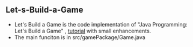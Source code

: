 ## Let-s-Build-a-Game
* Let's Build a Game is the code implementation of "Java Programming: Let's Build a Game" , 
  [tutorial](https://www.youtube.com/watch?v=1gir2R7G9ws) with small enhancements. 
* The main funciton is in src/gamePackage/Game.java
